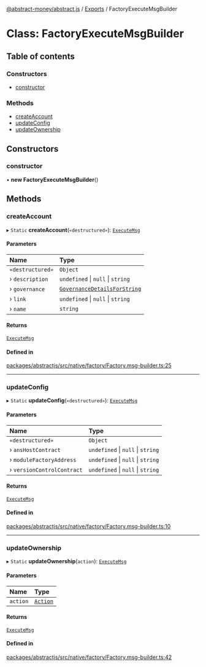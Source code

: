 [@abstract-money/abstract.js](../README.md) / [Exports](../modules.md) / FactoryExecuteMsgBuilder

# Class: FactoryExecuteMsgBuilder

## Table of contents

### Constructors

- [constructor](FactoryExecuteMsgBuilder.md#constructor)

### Methods

- [createAccount](FactoryExecuteMsgBuilder.md#createaccount)
- [updateConfig](FactoryExecuteMsgBuilder.md#updateconfig)
- [updateOwnership](FactoryExecuteMsgBuilder.md#updateownership)

## Constructors

### constructor

• **new FactoryExecuteMsgBuilder**()

## Methods

### createAccount

▸ `Static` **createAccount**(`«destructured»`): [`ExecuteMsg`](../modules/FactoryTypes.md#executemsg)

#### Parameters

| Name | Type |
| :------ | :------ |
| `«destructured»` | `Object` |
| › `description` | `undefined` \| ``null`` \| `string` |
| › `governance` | [`GovernanceDetailsForString`](../modules/FactoryTypes.md#governancedetailsforstring) |
| › `link` | `undefined` \| ``null`` \| `string` |
| › `name` | `string` |

#### Returns

[`ExecuteMsg`](../modules/FactoryTypes.md#executemsg)

#### Defined in

[packages/abstractjs/src/native/factory/Factory.msg-builder.ts:25](https://github.com/AbstractSDK/frontend/blob/07410073/packages/abstractjs/src/native/factory/Factory.msg-builder.ts#L25)

___

### updateConfig

▸ `Static` **updateConfig**(`«destructured»`): [`ExecuteMsg`](../modules/FactoryTypes.md#executemsg)

#### Parameters

| Name | Type |
| :------ | :------ |
| `«destructured»` | `Object` |
| › `ansHostContract` | `undefined` \| ``null`` \| `string` |
| › `moduleFactoryAddress` | `undefined` \| ``null`` \| `string` |
| › `versionControlContract` | `undefined` \| ``null`` \| `string` |

#### Returns

[`ExecuteMsg`](../modules/FactoryTypes.md#executemsg)

#### Defined in

[packages/abstractjs/src/native/factory/Factory.msg-builder.ts:10](https://github.com/AbstractSDK/frontend/blob/07410073/packages/abstractjs/src/native/factory/Factory.msg-builder.ts#L10)

___

### updateOwnership

▸ `Static` **updateOwnership**(`action`): [`ExecuteMsg`](../modules/FactoryTypes.md#executemsg)

#### Parameters

| Name | Type |
| :------ | :------ |
| `action` | [`Action`](../modules/FactoryTypes.md#action) |

#### Returns

[`ExecuteMsg`](../modules/FactoryTypes.md#executemsg)

#### Defined in

[packages/abstractjs/src/native/factory/Factory.msg-builder.ts:42](https://github.com/AbstractSDK/frontend/blob/07410073/packages/abstractjs/src/native/factory/Factory.msg-builder.ts#L42)
